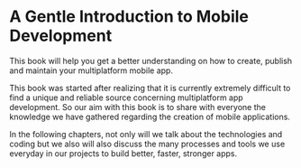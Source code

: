 # A Gentle Introduction to Mobile Development

This book will help you get a better understanding on how to create, publish and maintain your multiplatform mobile app.

This book was started after realizing that it is currently extremely difficult to find a unique and reliable source concerning multiplatform app development. So our aim with this book is to share with everyone the knowledge we have gathered regarding the creation of mobile applications.

In the following chapters, not only will we talk about the technologies and coding but we also will also discuss the many processes and tools we use everyday in our projects to build better, faster, stronger apps.
